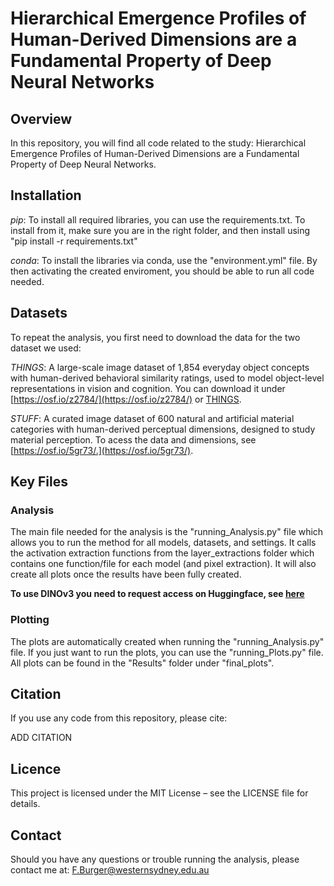 # Hierarchical Emergence Profiles of Human-Derived Dimensions are a Fundamental Property of Deep Neural Networks

## Overview 

In this repository, you will find all code related to the study: Hierarchical Emergence Profiles of Human-Derived Dimensions are a Fundamental Property of Deep Neural Networks.

## Installation 

*pip*: 
To install all required libraries, you can use the requirements.txt. To install from it, make sure you are in the right folder, and then install using "pip install -r requirements.txt"

*conda*: 
To install the libraries via conda, use the "environment.yml" file. By then activating the created enviroment, you should be able to run all code needed. 

## Datasets 

To repeat the analysis, you first need to download the data for the two dataset we used: 

*THINGS*: A large-scale image dataset of 1,854 everyday object concepts with human-derived behavioral similarity ratings, used to model object-level representations in vision and cognition. You can download it under [https://osf.io/z2784/](https://osf.io/z2784/) or [THINGS](https://things-initiative.org). 

*STUFF*: A curated image dataset of 600 natural and artificial material categories with human-derived perceptual dimensions, designed to study material perception. To acess the data and dimensions, see [https://osf.io/5gr73/.](https://osf.io/5gr73/).  

## Key Files

### Analysis
The main file needed for the analysis is the "running_Analysis.py" file which allows you to run the method for all models, datasets, and settings. It calls the activation extraction functions from the layer_extractions folder which contains one function/file for each model (and pixel extraction). It will also create all plots once the results have been fully created.

**To use DINOv3 you need to request access on Huggingface, see [here](https://huggingface.co/docs/transformers/main/en/model_doc/dinov3)**

### Plotting
The plots are automatically created when running the "running_Analysis.py" file. If you just want to run the plots, you can use the "running_Plots.py" file. All plots can be found in the "Results" folder under "final_plots". 

## Citation 

If you use any code from this repository, please cite: 

ADD CITATION 

## Licence 

This project is licensed under the MIT License – see the LICENSE file for details.

## Contact 

Should you have any questions or trouble running the analysis, please contact me at: F.Burger@westernsydney.edu.au

 
